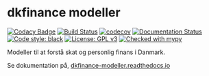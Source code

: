 # dkfinance modeller

[![Codacy Badge](https://api.codacy.com/project/badge/Grade/015e78ee39e04e93b65d31c37059fc55)](https://app.codacy.com/gh/erikkjellgren/dkfinance_modeller?utm_source=github.com&utm_medium=referral&utm_content=erikkjellgren/dkfinance_modeller&utm_campaign=Badge_Grade)
[![Build Status](https://travis-ci.com/erikkjellgren/dkfinance_modeller.svg?branch=main)](https://travis-ci.com/erikkjellgren/dkfinance_modeller)
[![codecov](https://codecov.io/gh/erikkjellgren/dkfinance_modeller/branch/main/graph/badge.svg?token=RL4F8CAMHC)](undefined)
[![Documentation Status](https://readthedocs.org/projects/dkfinance-modeller/badge/?version=latest)](https://dkfinance-modeller.readthedocs.io/en/latest/?badge=latest)
[![Code style: black](https://img.shields.io/badge/code%20style-black-000000.svg)](https://github.com/psf/black)
[![License: GPL v3](https://img.shields.io/badge/License-GPLv3-blue.svg)](https://www.gnu.org/licenses/gpl-3.0)
[![Checked with mypy](http://www.mypy-lang.org/static/mypy_badge.svg)](http://mypy-lang.org/)

Modeller til at forstå skat og personlig finans i Danmark.

Se dokumentation på, [dkfinance-modeller.readthedocs.io](https://www.dkfinance-modeller.readthedocs.io)